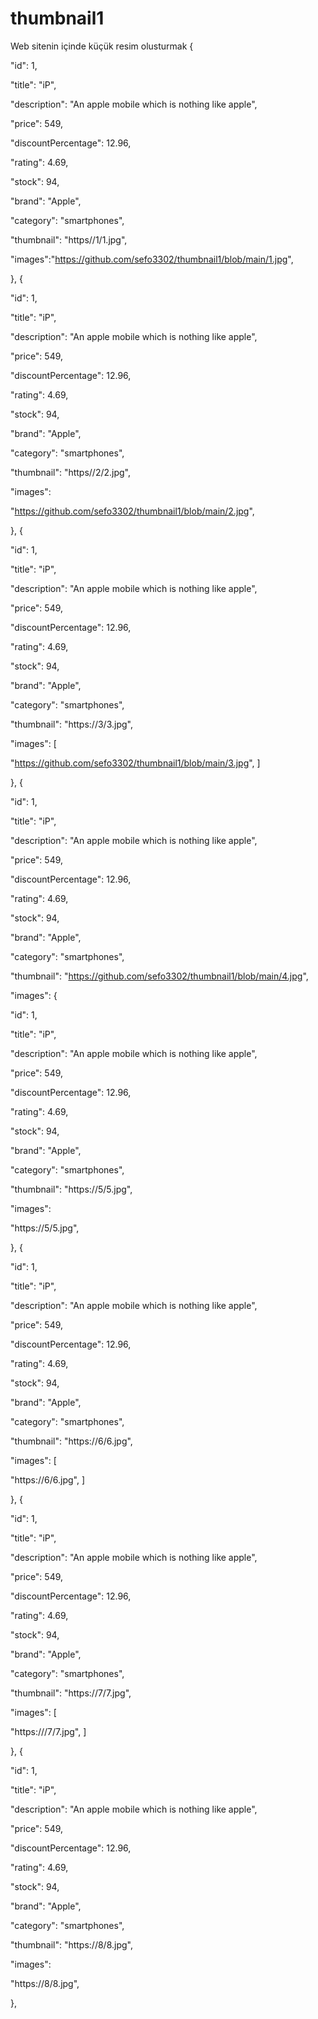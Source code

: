 # thumbnail1
Web sitenin içinde küçük resim olusturmak
{

"id": 1,

"title": "iP",

"description": "An apple mobile which is nothing like apple",

"price": 549,

"discountPercentage": 12.96,

"rating": 4.69,

"stock": 94,

"brand": "Apple",

"category": "smartphones",

"thumbnail": "https//1/1.jpg",

"images":"https://github.com/sefo3302/thumbnail1/blob/main/1.jpg",

},
{

"id": 1,

"title": "iP",

"description": "An apple mobile which is nothing like apple",

"price": 549,

"discountPercentage": 12.96,

"rating": 4.69,

"stock": 94,

"brand": "Apple",

"category": "smartphones",

"thumbnail": "https//2/2.jpg",

"images": 

"https://github.com/sefo3302/thumbnail1/blob/main/2.jpg", 

},
{

"id": 1,

"title": "iP",

"description": "An apple mobile which is nothing like apple",

"price": 549,

"discountPercentage": 12.96,

"rating": 4.69,

"stock": 94,

"brand": "Apple",

"category": "smartphones",

"thumbnail": "https://3/3.jpg",

"images": [

"https://github.com/sefo3302/thumbnail1/blob/main/3.jpg", ]

},
{

"id": 1,

"title": "iP",

"description": "An apple mobile which is nothing like apple",

"price": 549,

"discountPercentage": 12.96,

"rating": 4.69,

"stock": 94,

"brand": "Apple",

"category": "smartphones",

"thumbnail": "https://github.com/sefo3302/thumbnail1/blob/main/4.jpg",

"images": 
{

"id": 1,

"title": "iP",

"description": "An apple mobile which is nothing like apple",

"price": 549,

"discountPercentage": 12.96,

"rating": 4.69,

"stock": 94,

"brand": "Apple",

"category": "smartphones",

"thumbnail": "https://5/5.jpg",

"images":

"https://5/5.jpg",

},
{

"id": 1,

"title": "iP",

"description": "An apple mobile which is nothing like apple",

"price": 549,

"discountPercentage": 12.96,

"rating": 4.69,

"stock": 94,

"brand": "Apple",

"category": "smartphones",

"thumbnail": "https://6/6.jpg",

"images": [

"https://6/6.jpg", ]

},
{

"id": 1,

"title": "iP",

"description": "An apple mobile which is nothing like apple",

"price": 549,

"discountPercentage": 12.96,

"rating": 4.69,

"stock": 94,

"brand": "Apple",

"category": "smartphones",

"thumbnail": "https://7/7.jpg",

"images": [

"https:///7/7.jpg", ]

},
{

"id": 1,

"title": "iP",

"description": "An apple mobile which is nothing like apple",

"price": 549,

"discountPercentage": 12.96,

"rating": 4.69,

"stock": 94,

"brand": "Apple",

"category": "smartphones",

"thumbnail": "https://8/8.jpg",

"images": 

"https://8/8.jpg", 


},
